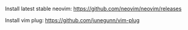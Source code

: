 Install latest stable neovim:
https://github.com/neovim/neovim/releases

Install vim plug:
https://github.com/junegunn/vim-plug
